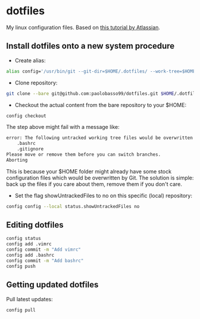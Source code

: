 # dotfiles
My linux configuration files. Based on [this tutorial by Atlassian](https://web.archive.org/web/20220313023609/https://www.atlassian.com/git/tutorials/dotfiles).

## Install dotfiles onto a new system procedure
- Create alias:
```bash
alias config='/usr/bin/git --git-dir=$HOME/.dotfiles/ --work-tree=$HOME'
```
- Clone repository:
```bash
git clone --bare git@github.com:paolobasso99/dotfiles.git $HOME/.dotfiles
```
- Checkout the actual content from the bare repository to your $HOME:
```bash
config checkout
```
The step above might fail with a message like:
```bash
error: The following untracked working tree files would be overwritten by checkout:
    .bashrc
    .gitignore
Please move or remove them before you can switch branches.
Aborting
```
This is because your $HOME folder might already have some stock configuration files which would be overwritten by Git.
The solution is simple: back up the files if you care about them, remove them if you don't care.
- Set the flag showUntrackedFiles to no on this specific (local) repository:
```bash
config config --local status.showUntrackedFiles no
```

## Editing dotfiles
```bash
config status
config add .vimrc
config commit -m "Add vimrc"
config add .bashrc
config commit -m "Add bashrc"
config push
```

## Getting updated dotfiles
Pull latest updates:
```bash
config pull
```
